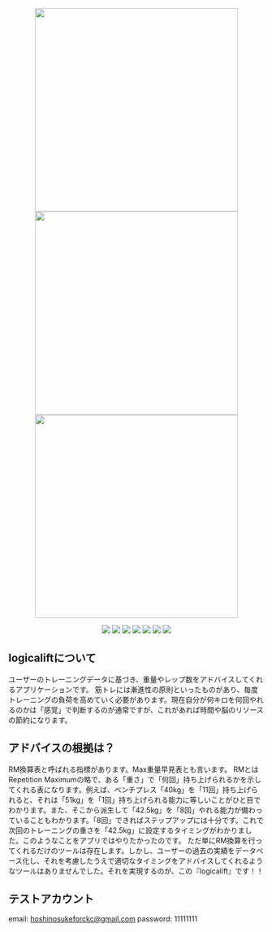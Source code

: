 <p align="center">
    <img src="https://github.com/HossyWorlds/logicalift/assets/124346220/4d5d10fe-cc6f-4f23-9c5f-daece5ab6663" width="" height="400">
    <img src="https://github.com/HossyWorlds/logicalift/assets/124346220/e19215cf-c729-405f-b280-8a9770818e9e" width="" height="400">
    <img src="https://github.com/HossyWorlds/logicalift/assets/124346220/86c69282-6539-4b9f-9505-ef0e93b8507b" width="" height="400">
</p>

<p align="center">
    <!-- フレームワーク一覧 -->
    <img src="https://img.shields.io/badge/-Laravel-E74430.svg?logo=laravel&style=plastic">
    <!-- フロントエンドの言語一覧 -->
    <img src="https://img.shields.io/badge/-Html5-E34F26.svg?logo=html5&style=plastic">
    <img src="https://img.shields.io/badge/-Css3-1572B6.svg?logo=css3&style=plastic">
    <img src="https://img.shields.io/badge/-Javascript-F7DF1E.svg?logo=javascript&style=plastic">
    <!-- バックエンドの言語一覧 -->
    <img src="https://img.shields.io/badge/-Php-777BB4.svg?logo=php&style=plastic">
    <!-- ミドルウェア一覧 -->
    <img src="https://img.shields.io/badge/-Mysql-4479A1.svg?logo=mysql&style=plastic">
    <!-- インフラ一覧 -->
    <img src="https://img.shields.io/badge/-Amazon%20aws-232F3E.svg?logo=amazon-aws&style=plastic">
</p>

## logicaliftについて

ユーザーのトレーニングデータに基づき、重量やレップ数をアドバイスしてくれるアプリケーションです。
筋トレには漸進性の原則といったものがあり、毎度トレーニングの負荷を高めていく必要があります。現在自分が何キロを何回やれるのかは「感覚」で判断するのが通常ですが、これがあれば時間や脳のリソースの節約になります。


## アドバイスの根拠は？

RM換算表と呼ばれる指標があります。Max重量早見表とも言います。
RMとはRepetition Maximumの略で、ある「重さ」で「何回」持ち上げられるかを示してくれる表になります。例えば、ベンチプレス「40kg」を「11回」持ち上げられると、それは「51kg」を「1回」持ち上げられる能力に等しいことがひと目でわかります。また、そこから派生して「42.5kg」を「8回」やれる能力が備わっていることもわかります。「8回」できればステップアップには十分です。これで次回のトレーニングの重さを「42.5kg」に設定するタイミングがわかりました。このようなことをアプリではやりたかったのです。
ただ単にRM換算を行ってくれるだけのツールは存在します。しかし、ユーザーの過去の実績をデータベース化し、それを考慮したうえで適切なタイミングをアドバイスしてくれるようなツールはありませんでした。それを実現するのが、この『logicalift』です！！

## テストアカウント

email: hoshinosukeforckc@gmail.com
password: 11111111
